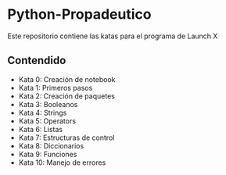 # Python-Propadeutico
Este repositorio contiene las katas para el programa de Launch X

## Contendido 
- Kata 0: Creación de notebook
- Kata 1: Primeros pasos
- Kata 2: Creación de paquetes
- Kata 3: Booleanos
- Kata 4: Strings
- Kata 5: Operators
- Kata 6: Listas
- Kata 7: Estructuras de control
- Kata 8: Diccionarios
- Kata 9: Funciones
- Kata 10: Manejo de errores
